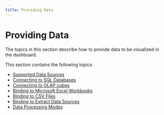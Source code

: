 ```yaml
---
title: Providing Data
---
```

# Providing Data
The topics in this section describe how to provide data to be visualized in the dashboard.

This section contains the following topics.
* [Supported Data Sources](../../../dashboard-for-desktop/articles/dashboard-designer/providing-data/supported-data-sources.md)
* [Connecting to SQL Databases](../../../dashboard-for-desktop/articles/dashboard-designer/providing-data/connecting-to-sql-databases.md)
* [Connecting to OLAP cubes](../../../dashboard-for-desktop/articles/dashboard-designer/providing-data/connecting-to-olap-cubes.md)
* [Binding to Microsoft Excel Workbooks](../../../dashboard-for-desktop/articles/dashboard-designer/providing-data/binding-to-microsoft-excel-workbooks.md)
* [Binding to CSV Files](../../../dashboard-for-desktop/articles/dashboard-designer/providing-data/binding-to-csv-files.md)
* [Binding to Extract Data Sources](../../../dashboard-for-desktop/articles/dashboard-designer/providing-data/binding-to-extract-data-sources.md)
* [Data Processing Modes](../../../dashboard-for-desktop/articles/dashboard-designer/providing-data/data-processing-modes.md)